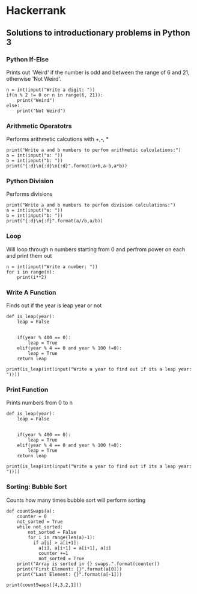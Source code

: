 # Hackerrank
## Solutions to introductionary problems in Python 3

### Python If-Else

Prints out 'Weird' if the number is odd and between the range of 6 and 21, otherwise 'Not Weird'.
```
n = int(input("Write a digit: "))
if(n % 2 != 0 or n in range(6, 21)):
    print("Weird")
else:
    print("Not Weird")
```

### Arithmetic Operatotrs

Performs arithmetic calcutions with +,-, *
```
print("Write a and b numbers to perfom arithmetic calculations:")
a = int(input("a: "))
b = int(input("b: "))
print("{:d}\n{:d}\n{:d}".format(a+b,a-b,a*b))
```

### Python Division

Performs divisions
```
print("Write a and b numbers to perfom division calculations:")
a = int(input("a: "))
b = int(input("b: "))
print("{:d}\n{:f}".format(a//b,a/b))
```

### Loop

Will loop through n numbers starting from 0 and perfrom power on each and print them out
```
n = int(input("Write a number: "))
for i in range(n):
    print(i**2)
```

### Write A Function

Finds out if the year is leap year or not
```
def is_leap(year):
    leap = False
    
    
    if(year % 400 == 0):
        leap = True
    elif(year % 4 == 0 and year % 100 !=0):
        leap = True
    return leap

print(is_leap(int(input("Write a year to find out if its a leap year: "))))
```

### Print Function

Prints numbers from 0 to n
```
def is_leap(year):
    leap = False
    
    
    if(year % 400 == 0):
        leap = True
    elif(year % 4 == 0 and year % 100 !=0):
        leap = True
    return leap

print(is_leap(int(input("Write a year to find out if its a leap year: "))))
```

### Sorting: Bubble Sort

Counts how many times bubble sort will perform sorting
```
def countSwaps(a):
    counter = 0
    not_sorted = True
    while not_sorted:
        not_sorted = False
        for i in range(len(a)-1):
          if a[i] > a[i+1]:
            a[i], a[i+1] = a[i+1], a[i]
            counter +=1
            not_sorted = True
    print("Array is sorted in {} swaps.".format(counter))
    print("First Element: {}".format(a[0]))
    print("Last Element: {}".format(a[-1]))

print(countSwaps([4,3,2,1]))
```

